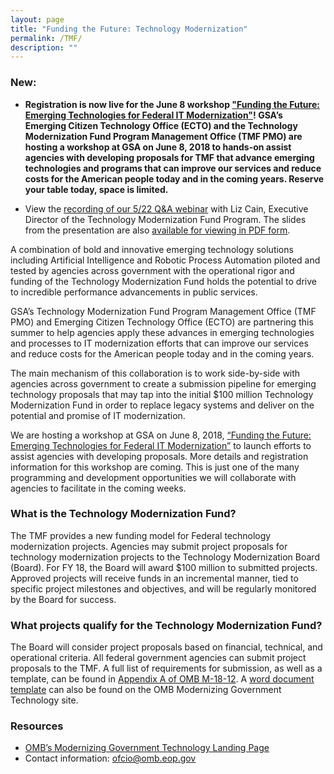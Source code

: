```yaml
---
layout: page
title: "Funding the Future: Technology Modernization"
permalink: /TMF/
description: ""
---
```


### New: 
* **Registration is now live for the June 8 workshop ["Funding the Future: Emerging Technologies for Federal IT Modernization"](https://digital.gov/event/2018/06/08/funding-future-technology-modernization-fund-proposal-workshop/)! GSA’s Emerging Citizen Technology Office (ECTO) and the Technology Modernization Fund Program Management Office (TMF PMO) are hosting a workshop at GSA on June 8, 2018 to hands-on assist agencies with developing proposals for TMF that advance emerging technologies and programs that can improve our services and reduce costs for the American people today and in the coming years. Reserve your table today, space is limited.**

* View the [recording of our 5/22 Q&A webinar](https://www.youtube.com/watch?v=cvKMYGcabxo) with Liz Cain, Executive Director of the Technology Modernization Fund Program. The slides from the presentation are also [available for viewing in PDF form](../assets/Tech%20Modernization%20Fund.pdf).

A combination of bold and innovative emerging technology solutions including Artificial Intelligence and Robotic Process Automation piloted and tested by agencies across government with the operational rigor and funding of the Technology Modernization Fund holds the potential to drive to incredible performance advancements in public services. 

GSA’s Technology Modernization Fund Program Management Office (TMF PMO) and Emerging Citizen Technology Office (ECTO) are partnering this summer to help agencies apply these advances in emerging technologies and processes to IT modernization efforts that can improve our services and reduce costs for the American people today and in the coming years. 

The main mechanism of this collaboration is to work side-by-side with agencies across government to create a submission pipeline for emerging technology proposals that may tap into the initial $100 million Technology Modernization Fund in order to replace legacy systems and deliver on the potential and promise of IT modernization. 

We are hosting a workshop at GSA on June 8, 2018, [“Funding the Future: Emerging Technologies for Federal IT Modernization”](https://digital.gov/event/2018/06/08/funding-future-technology-modernization-fund-proposal-workshop/) to launch efforts to assist agencies with developing proposals. More details and registration information for this workshop are coming. This is just one of the many programming and development opportunities we will collaborate with agencies to facilitate in the coming weeks. 

### What is the Technology Modernization Fund?

The TMF provides a new funding model for Federal technology modernization projects. Agencies may submit project proposals for technology modernization projects to the Technology Modernization Board (Board). For FY 18, the Board will award $100 million to submitted projects. Approved projects will receive funds in an incremental manner, tied to specific project milestones and objectives, and will be regularly monitored by the Board for success.

### What projects qualify for the Technology Modernization Fund?

The Board will consider project proposals based on financial, technical, and operational criteria. All federal government agencies can submit project proposals to the TMF. A full list of requirements for submission, as well as a template, can be found in <a href="https://policy.cio.gov/modernizing-government-technology/">Appendix A of OMB M-18-12</a>. A <a href="https://policy.cio.gov/assets/APPENDIXA.docx">word document template</a> can also be found on the OMB Modernizing Government Technology site. 

### Resources

- <a href="https://policy.cio.gov/modernizing-government-technology/">OMB’s Modernizing Government Technology Landing Page</a>
- Contact information:
ofcio@omb.eop.gov
